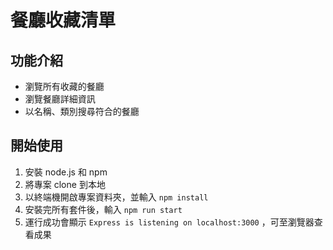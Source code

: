# 餐廳收藏清單
## 功能介紹
* 瀏覽所有收藏的餐廳
* 瀏覽餐廳詳細資訊
* 以名稱、類別搜尋符合的餐廳
## 開始使用
1. 安裝 node.js 和 npm
2. 將專案 clone 到本地
3. 以終端機開啟專案資料夾，並輸入 ` npm install `
4. 安裝完所有套件後，輸入 ` npm run start `
5. 運行成功會顯示 ` Express is listening on localhost:3000 ` ，可至瀏覽器查看成果
